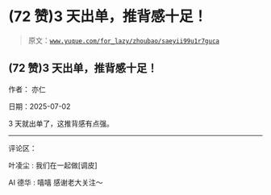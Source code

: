 # (72 赞)3 天出单，推背感十足！

> 原文：[`www.yuque.com/for_lazy/zhoubao/saeyii99u1r7guca`](https://www.yuque.com/for_lazy/zhoubao/saeyii99u1r7guca)

## (72 赞)3 天出单，推背感十足！

作者： 亦仁

日期：2025-07-02

3 天就出单了，这推背感有点强。

* * *

评论区：

叶凌尘 : 我们在一起做[调皮]

AI 德华 : 嘻嘻 感谢老大关注～